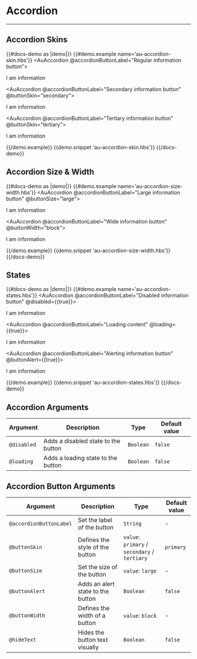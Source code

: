 # Accordion

---

## Accordion Skins

{{#docs-demo as |demo|}}
  {{#demo.example name='au-accordion-skin.hbs'}}
    <AuAccordion @accordionButtonLabel="Regular information button">
      <p>I am information</p>
    </AuAccordion>
    <AuAccordion @accordionButtonLabel="Secondary information button" @buttonSkin="secondary">
      <p>I am information</p>
    </AuAccordion>
    <AuAccordion @accordionButtonLabel="Tertiary information button" @buttonSkin="tertiary">
      <p>I am information</p>
    </AuAccordion>
  {{/demo.example}}
  {{demo.snippet 'au-accordion-skin.hbs'}}
{{/docs-demo}}

## Accordion Size &amp; Width

{{#docs-demo as |demo|}}
  {{#demo.example name='au-accordion-size-width.hbs'}}
    <AuAccordion @accordionButtonLabel="Large information button" @buttonSize="large">
      <p>I am information</p>
    </AuAccordion>
    <AuAccordion @accordionButtonLabel="Wide information button" @buttonWidth="block">
      <p>I am information</p>
    </AuAccordion>
  {{/demo.example}}
  {{demo.snippet 'au-accordion-size-width.hbs'}}
{{/docs-demo}}

## States

{{#docs-demo as |demo|}}
  {{#demo.example name='au-accordion-states.hbs'}}
    <AuAccordion @accordionButtonLabel="Disabled information button" @disabled={{true}}>
      <p>I am information</p>
    </AuAccordion>
    <AuAccordion @accordionButtonLabel="Loading content" @loading={{true}}>
      <p>I am information</p>
    </AuAccordion>
    <AuAccordion @accordionButtonLabel="Alerting information button" @buttonAlert={{true}}>
      <p>I am information</p>
    </AuAccordion>
  {{/demo.example}}
  {{demo.snippet 'au-accordion-states.hbs'}}
{{/docs-demo}}


## Accordion Arguments
| Argument      | Description | Type | Default value |
| ------------- | ----------- | ---- | ------------- |
| `@disabled` | Adds a disabled state to the button | `Boolean` | `false` |
| `@loading` | Adds a loading state to the button | `Boolean` | `false` |

## Accordion Button Arguments

| Argument      | Description | Type | Default value |
| ------------- | ----------- | ---- | ------------- |
| `@accordionButtonLabel` | Set the label of the button | `String` | - |
| `@buttonSkin` | Defines the style of the button  | `value`: `primary` / `secondary` / `tertiary` | `primary` |
| `@buttonSize` | Set the size of the button  | `value`: `large` | - |
| `@buttonAlert` | Adds an alert state to the button | `Boolean` | `false` |
| `@buttonWidth` | Defines the width of a button | `value`: `block` | - |
| `@hideText` | Hides the button text visually | `Boolean` | `false` |
